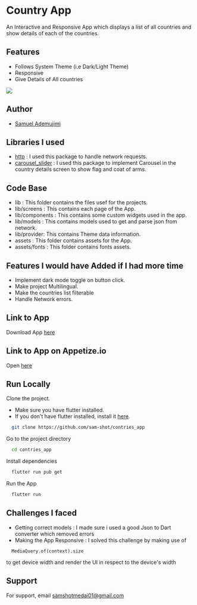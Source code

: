 
# Country App

An Interactive and Responsive App which displays a list of all countries and show details of each of the countries.


## Features

- Follows System Theme (i.e Dark/Light Theme)
- Responsive
- Give Details of All countries



![](https://img.shields.io/badge/version-1.o-brightgreen)


## Author

- [Samuel Ademujimi](https://www.github.com/sam-shot)


## Libraries I used
 
 - [http](https://pub.dev/packages/http)
    : I used this package to handle network requests.
- [carousel_slider](https://pub.dev/packages/carousel_slider)
    : I used this package to implement Carousel in the country details screen to show flag and coat of arms.
## Code Base 

- lib : This folder contains the files usef for the projects.
- lib/screens : This contains each page of the App.
- lib/components : This contains some custom widgets used in the app.
- lib/models : This contains models used to get and parse json from network.
- lib/provider: This contains Theme data information.
- assets : This folder contains assets for the App.
- assets/fonts : This folder contains fonts assets.
## Features I would have Added if I had more time

- Implement dark mode toggle on button click.
- Make project Multilingual.
- Make the countries list filterable
- Handle Network errors.

## Link to App

Download App [here](https://drive.google.com/file/d/1pCi3S0DDqwd3zA8FpMd-BjPLdxSB0HRr/view?usp=share_link)


## Link to App on Appetize.io

Open [here](https://appetize.io/app/nbopeyhc42las6glhb3djvgsoi)

 


## Run Locally

Clone the project.
- Make sure you have flutter installed.
- If you don't have flutter installed, install it [here](https://flutter.dev/).


```bash
  git clone https://github.com/sam-shot/contries_app
```

Go to the project directory

```bash
  cd contries_app
```

Install dependencies

```bash
  flutter run pub get
```

Run the App

```bash
  flutter run
```


## Challenges I faced

- Getting correct models : I made sure i used a good Json to Dart converter which removed errors
- Making the App Responsive : I solved this challenge by making use of 
```
  MediaQuery.of(context).size
``` 
to get device width and render the UI in respect to the device's width

## Support

For support, email samshotmedai01@gmail.com 


